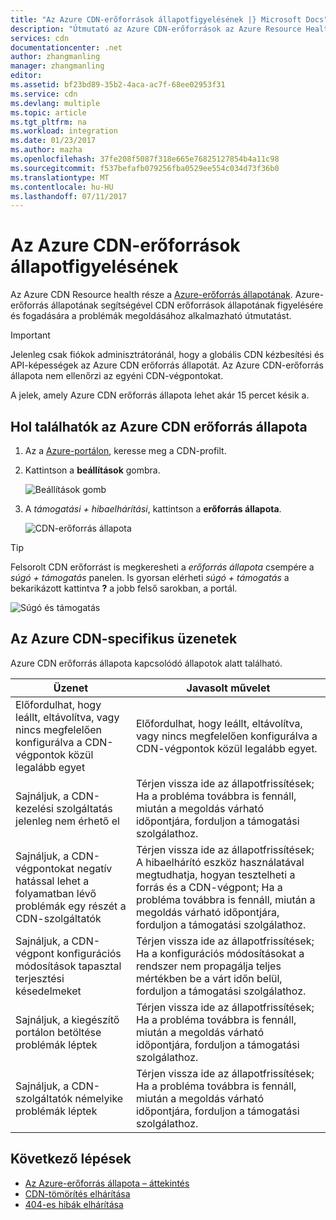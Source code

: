 ```yaml
---
title: "Az Azure CDN-erőforrások állapotfigyelésének |} Microsoft Docs"
description: "Útmutató az Azure CDN-erőforrások az Azure Resource Health állapotának figyelésére."
services: cdn
documentationcenter: .net
author: zhangmanling
manager: zhangmanling
editor: 
ms.assetid: bf23bd89-35b2-4aca-ac7f-68ee02953f31
ms.service: cdn
ms.devlang: multiple
ms.topic: article
ms.tgt_pltfrm: na
ms.workload: integration
ms.date: 01/23/2017
ms.author: mazha
ms.openlocfilehash: 37fe208f5087f318e665e76825127854b4a11c98
ms.sourcegitcommit: f537befafb079256fba0529ee554c034d73f36b0
ms.translationtype: MT
ms.contentlocale: hu-HU
ms.lasthandoff: 07/11/2017
---
```

# <a name="monitor-the-health-of-azure-cdn-resources"></a>Az Azure CDN-erőforrások állapotfigyelésének
  
Az Azure CDN Resource health része a [Azure-erőforrás állapotának](../resource-health/resource-health-overview.md).  Azure-erőforrás állapotának segítségével CDN erőforrások állapotának figyelésére és fogadására a problémák megoldásához alkalmazható útmutatást.

>[!IMPORTANT] 
>Jelenleg csak fiókok adminisztrátoránál, hogy a globális CDN kézbesítési és API-képességek az Azure CDN erőforrás állapotát.  Az Azure CDN-erőforrás állapota nem ellenőrzi az egyéni CDN-végpontokat.
>
>A jelek, amely Azure CDN erőforrás állapota lehet akár 15 percet késik a.

## <a name="how-to-find-azure-cdn-resource-health"></a>Hol találhatók az Azure CDN erőforrás állapota

1. Az a [Azure-portálon](https://portal.azure.com), keresse meg a CDN-profilt.

2. Kattintson a **beállítások** gombra.

    ![Beállítások gomb](./media/cdn-resource-health/cdn-profile-settings.png)

3. A *támogatási + hibaelhárítási*, kattintson a **erőforrás állapota**.

    ![CDN-erőforrás állapota](./media/cdn-resource-health/cdn-resource-health3.png)

>[!TIP] 
>Felsorolt CDN erőforrást is megkeresheti a *erőforrás állapota* csempére a *súgó + támogatás* panelen.  Is gyorsan elérheti *súgó + támogatás* a bekarikázott kattintva **?** a jobb felső sarokban, a portál.
>
> ![Súgó és támogatás](./media/cdn-resource-health/cdn-help-support.png)

## <a name="azure-cdn-specific-messages"></a>Az Azure CDN-specifikus üzenetek

Azure CDN erőforrás állapota kapcsolódó állapotok alatt található.

|Üzenet | Javasolt művelet |
|---|---|
|Előfordulhat, hogy leállt, eltávolítva, vagy nincs megfelelően konfigurálva a CDN-végpontok közül legalább egyet | Előfordulhat, hogy leállt, eltávolítva, vagy nincs megfelelően konfigurálva a CDN-végpontok közül legalább egyet.|
|Sajnáljuk, a CDN-kezelési szolgáltatás jelenleg nem érhető el | Térjen vissza ide az állapotfrissítések; Ha a probléma továbbra is fennáll, miután a megoldás várható időpontjára, forduljon a támogatási szolgálathoz.|
|Sajnáljuk, a CDN-végpontokat negatív hatással lehet a folyamatban lévő problémák egy részét a CDN-szolgáltatók | Térjen vissza ide az állapotfrissítések; A hibaelhárító eszköz használatával megtudhatja, hogyan tesztelheti a forrás és a CDN-végpont; Ha a probléma továbbra is fennáll, miután a megoldás várható időpontjára, forduljon a támogatási szolgálathoz. |
|Sajnáljuk, a CDN-végpont konfigurációs módosítások tapasztal terjesztési késedelmeket | Térjen vissza ide az állapotfrissítések; Ha a konfigurációs módosításokat a rendszer nem propagálja teljes mértékben be a várt időn belül, forduljon a támogatási szolgálathoz.|
|Sajnáljuk, a kiegészítő portálon betöltése problémák léptek | Térjen vissza ide az állapotfrissítések; Ha a probléma továbbra is fennáll, miután a megoldás várható időpontjára, forduljon a támogatási szolgálathoz.|
Sajnáljuk, a CDN-szolgáltatók némelyike problémák léptek | Térjen vissza ide az állapotfrissítések; Ha a probléma továbbra is fennáll, miután a megoldás várható időpontjára, forduljon a támogatási szolgálathoz. |

## <a name="next-steps"></a>Következő lépések

- [Az Azure-erőforrás állapota – áttekintés](../resource-health/resource-health-overview.md)
- [CDN-tömörítés elhárítása](./cdn-troubleshoot-compression.md)
- [404-es hibák elhárítása](./cdn-troubleshoot-endpoint.md)